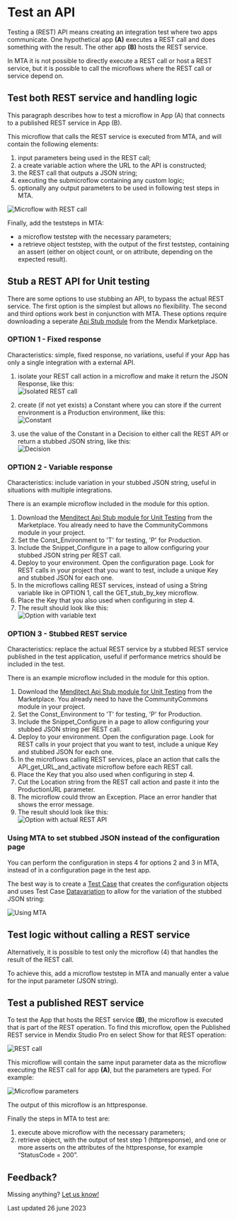 # Test an API

Testing a (REST) API means creating an integration test where two apps communicate. One hypothetical app **(A)** executes a REST call and does something with the result. The other app **(B)** hosts the REST service. 

In MTA it is not possible to directly execute a REST call or host a REST service, but it is possible to call the microflows where the REST call or service depend on. 


## Test both REST service and handling logic

This paragraph describes how to test a microflow in App (A) that connects to a published REST service in App (B).

This microflow that calls the REST service is executed from MTA, and will contain the following elements:
1. input parameters being used in the REST call;
2. a create variable action where the URL to the API is constructed;
3. the REST call that outputs a JSON string;
4. executing the submicroflow containing any custom logic;
5. optionally any output parameters to be used in following test steps in MTA.

![Microflow with REST call](images/test-api-1.png)

Finally, add the teststeps in MTA:
- a microflow teststep with the necessary parameters;
- a retrieve object teststep, with the output of the first teststep, containing an assert (either on object count, or on attribute, depending on the expected result).


## Stub a REST API for Unit testing

There are some options to use stubbing an API, to bypass the actual REST service. The first option is the simplest but allows no flexibility. The second and third options work best in conjunction with MTA. These options require downloading a seperate [Api Stub module](https://marketplace.mendix.com/link/component/212962) from the Mendix Marketplace. 

### OPTION 1 - Fixed response

Characteristics: simple, fixed response, no variations, useful if your App has only a single integration with a external API.

1. isolate your REST call action in a microflow and make it return the JSON Response, like this:<br/>
![Isolated REST call](images/test-api-2.png)

2. create (if not yet exists) a Constant where you can store if the current environment is a Production environment, like this:<br/>
![Constant](images/test-api-constant.png)

3. use the value of the Constant in a Decision to either call the REST API or return a stubbed JSON string, like this:<br/>
![Decision](images/test-api-3.png)

### OPTION 2 - Variable response

Characteristics: include variation in your stubbed JSON string, useful in situations with multiple integrations. 

There is an example microflow included in the module for this option.

1. Download the [Menditect Api Stub module for Unit Testing](https://marketplace.mendix.com/link/component/212962) from the Marketplace. You already need to have the CommunityCommons module in your project.
2. Set the Const_Environment to 'T' for testing, 'P' for Production.
3. Include the Snippet_Configure in a page to allow configuring your stubbed JSON string per REST call.
4. Deploy to your environment. Open the configuration page. Look for REST calls in your project that you want to test, include a unique Key and stubbed JSON for each one.  
5. In the microflows calling REST services, instead of using a String variable like in OPTION 1, call the GET_stub_by_key microflow. 
6. Place the Key that you also used when configuring in step 4.
7. The result should look like this:<br/>
![Option with variable text](images/test-api-5.png)

### OPTION 3 - Stubbed REST service

Characteristics: replace the actual REST service by a stubbed REST service published in the test application, useful if performance metrics should be included in the test. 

There is an example microflow included in the module for this option.

1. Download the [Menditect Api Stub module for Unit Testing](https://marketplace.mendix.com/link/component/212962) from the Marketplace. You already need to have the CommunityCommons module in your project.
2. Set the Const_Environment to 'T' for testing, 'P' for Production.
3. Include the Snippet_Configure in a page to allow configuring your stubbed JSON string per REST call.
4. Deploy to your environment. Open the configuration page. Look for REST calls in your project that you want to test, include a unique Key and stubbed JSON for each one.  
5. In the microflows calling REST services, place an action that calls the API_get_URL_and_activate microflow before each REST call.
6. Place the Key that you also used when configuring in step 4.
7. Cut the Location string from the REST call action and paste it into the ProductionURL parameter.
8. The microflow could throw an Exception. Place an error handler that shows the error message. 
9. The result should look like this:<br/>
![Option with actual REST API](images/test-api-6.png)

### Using MTA to set stubbed JSON instead of the configuration page

You can perform the configuration in steps 4 for options 2 and 3 in MTA, instead of in a configuration page in the test app. 

The best way is to create a [Test Case](../../test-case) that creates the configuration objects and uses Test Case [Datavariation](../../datavariation) to allow for the variation of the stubbed JSON string:

![Using MTA](images/test-api-MTA.png)


## Test logic without calling a REST service

Alternatively, it is possible to test only the microflow (4) that handles the result of the REST call.

To achieve this, add a microflow teststep in MTA and manually enter a value for the input parameter (JSON string).


## Test a published REST service 

To test the App that hosts the REST service **(B)**, the microflow is executed that is part of the REST operation. 
To find this microflow, open the Published REST service in Mendix Studio Pro en select Show for that REST operation:

![REST call](images/rest-call-details.png)

This microflow will contain the same input parameter data as the microflow executing the REST call for app **(A)**, but the parameters are typed. For example:

![Microflow parameters](images/microflow-parameters.png)

The output of this microflow is an httpresponse.

Finally the steps in MTA to test are:
1. execute above microflow with the necessary parameters;
2. retrieve object, with the output of test step 1 (httpresponse), and one or more asserts on the attributes of the httpresponse, for example “StatusCode = 200”.

## Feedback?
Missing anything? [Let us know!](mailto:support@menditect.com)

Last updated 26 june 2023